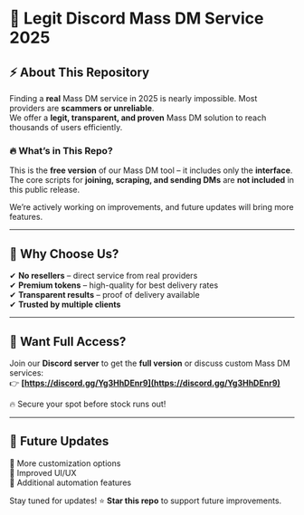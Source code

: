 # 🚀 Legit Discord Mass DM Service 2025

## ⚡ About This Repository
Finding a **real** Mass DM service in 2025 is nearly impossible. Most providers are **scammers or unreliable**.  
We offer a **legit, transparent, and proven** Mass DM solution to reach thousands of users efficiently.

### 🔥 What’s in This Repo?
This is the **free version** of our Mass DM tool – it includes only the **interface**.  
The core scripts for **joining, scraping, and sending DMs** are **not included** in this public release.

We’re actively working on improvements, and future updates will bring more features.  

---

## 📌 Why Choose Us?
✔ **No resellers** – direct service from real providers  
✔ **Premium tokens** – high-quality for best delivery rates  
✔ **Transparent results** – proof of delivery available  
✔ **Trusted by multiple clients**  

---

## 🚀 Want Full Access?  
Join our **Discord server** to get the **full version** or discuss custom Mass DM services:  
👉 **[https://discord.gg/Yg3HhDEnr9](https://discord.gg/Yg3HhDEnr9)**  

🔥 Secure your spot before stock runs out!  

---

## 📅 Future Updates  
🔹 More customization options  
🔹 Improved UI/UX  
🔹 Additional automation features  

Stay tuned for updates! ⭐ **Star this repo** to support future improvements.  
